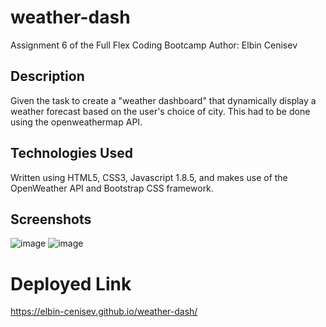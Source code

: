 # weather-dash
Assignment 6 of the Full Flex Coding Bootcamp
Author: Elbin Cenisev

## Description
Given the task to create a "weather dashboard" that dynamically display a weather forecast based on the user's choice of city.
This had to be done using the openweathermap API.

## Technologies Used
Written using HTML5, CSS3, Javascript 1.8.5, and makes use of the OpenWeather API and Bootstrap CSS framework.

## Screenshots
![image](https://user-images.githubusercontent.com/75343776/124416149-589a4b00-dd24-11eb-9ffd-a84759858cc3.png)
![image](https://user-images.githubusercontent.com/75343776/126912872-9e275a21-b46e-46e7-b98d-728b02dbc500.png)

# Deployed Link
https://elbin-cenisev.github.io/weather-dash/

